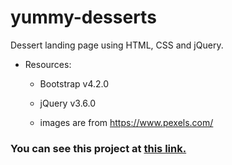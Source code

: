 # yummy-desserts
Dessert landing page using HTML, CSS and jQuery.
* Resources:
    
    * Bootstrap v4.2.0
    * jQuery v3.6.0

    * images are from https://www.pexels.com/


### You can see this project at [ this link.](https://jphuici.github.io/yummy-desserts/)
